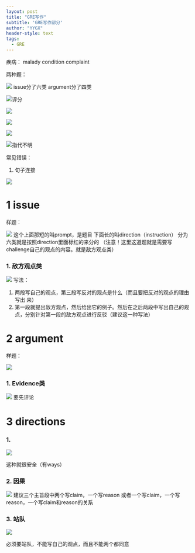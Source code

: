 ```yaml
---
layout: post
title: "GRE写作"
subtitle: 'GRE写作部分'
author: "YYGX"
header-style: text
tags:
  - GRE
---
```

疾病： malady condition complaint

两种题：

![](https://upload-images.jianshu.io/upload_images/7602326-71ba0beb8848977b.png?imageMogr2/auto-orient/strip%7CimageView2/2/w/440)
issue分了六类
argument分了四类

![评分](https://upload-images.jianshu.io/upload_images/7602326-8569d1b8ea51596f.png?imageMogr2/auto-orient/strip%7CimageView2/2/w/440)

![](https://upload-images.jianshu.io/upload_images/7602326-ba740be0b75fd204.png?imageMogr2/auto-orient/strip%7CimageView2/2/w/440)

![](https://upload-images.jianshu.io/upload_images/7602326-69837fb90814c692.png?imageMogr2/auto-orient/strip%7CimageView2/2/w/440)

![](https://upload-images.jianshu.io/upload_images/7602326-7dec9877ba56a653.png?imageMogr2/auto-orient/strip%7CimageView2/2/w/440)

![指代不明](https://upload-images.jianshu.io/upload_images/7602326-18f07bb7cf6a61a0.png?imageMogr2/auto-orient/strip%7CimageView2/2/w/440)





常见错误：
1. 句子连接

![](https://upload-images.jianshu.io/upload_images/7602326-95387203f4a5035e.png?imageMogr2/auto-orient/strip%7CimageView2/2/w/440)


# 1 issue
样题：

![](https://upload-images.jianshu.io/upload_images/7602326-31e98199226f6208.png?imageMogr2/auto-orient/strip%7CimageView2/2/w/440)
这个上面那短的叫prompt，是题目
下面长的叫direction（instruction）
分为六类就是按照direction里面标红的来分的
（注意！这里这道题就是需要写challenge自己的观点的内容。就是敌方观点类）
### 1. 敌方观点类
![](https://upload-images.jianshu.io/upload_images/7602326-31e98199226f6208.png?imageMogr2/auto-orient/strip%7CimageView2/2/w/440)
写法：
1. 两段写自己的观点，第三段写反对的观点是什么（而且要把反对的观点的理由写出
来）
2. 第一段就提出敌方观点，然后给出它的例子。然后在之后两段中写出自己的观点，分别针对第一段的敌方观点进行反驳（建议这一种写法）
# 2 argument
样题：

![](https://upload-images.jianshu.io/upload_images/7602326-972d2bc24f948f52.png?imageMogr2/auto-orient/strip%7CimageView2/2/w/440)
### 1. Evidence类
![](https://upload-images.jianshu.io/upload_images/7602326-c851be48381af4e4.png?imageMogr2/auto-orient/strip%7CimageView2/2/w/440)
要先评论


# 3 directions
### 1. 
![](https://upload-images.jianshu.io/upload_images/7602326-a74d1d432218254e.png?imageMogr2/auto-orient/strip%7CimageView2/2/w/440)

这种就很安全（有ways）

### 2. 因果

![](https://upload-images.jianshu.io/upload_images/7602326-1153973794707bd9.png?imageMogr2/auto-orient/strip%7CimageView2/2/w/440)
建议三个主旨段中两个写claim，一个写reason
或者一个写claim，一个写reason，一个写claim和reason的关系

### 3. 站队
![](https://upload-images.jianshu.io/upload_images/7602326-d099f8e923729392.png?imageMogr2/auto-orient/strip%7CimageView2/2/w/440)

必须要站队，不能写自己的观点，而且不能两个都同意
